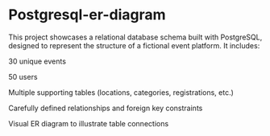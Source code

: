 # Postgresql-er-diagram

This project showcases a relational database schema built with PostgreSQL, designed to represent the structure of a fictional event platform. It includes:

30 unique events

50 users

Multiple supporting tables (locations, categories, registrations, etc.)

Carefully defined relationships and foreign key constraints

Visual ER diagram to illustrate table connections
